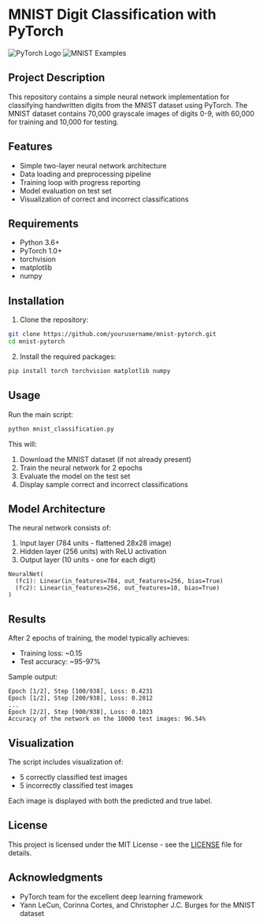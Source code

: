 # MNIST Digit Classification with PyTorch

![PyTorch Logo](https://pytorch.org/assets/images/pytorch-logo.png)
![MNIST Examples](https://upload.wikimedia.org/wikipedia/commons/2/27/MnistExamples.png)

## Project Description

This repository contains a simple neural network implementation for classifying handwritten digits from the MNIST dataset using PyTorch. The MNIST dataset contains 70,000 grayscale images of digits 0-9, with 60,000 for training and 10,000 for testing.

## Features

- Simple two-layer neural network architecture
- Data loading and preprocessing pipeline
- Training loop with progress reporting
- Model evaluation on test set
- Visualization of correct and incorrect classifications

## Requirements

- Python 3.6+
- PyTorch 1.0+
- torchvision
- matplotlib
- numpy

## Installation

1. Clone the repository:
```bash
git clone https://github.com/yourusername/mnist-pytorch.git
cd mnist-pytorch
```

2. Install the required packages:
```bash
pip install torch torchvision matplotlib numpy
```

## Usage

Run the main script:
```bash
python mnist_classification.py
```

This will:
1. Download the MNIST dataset (if not already present)
2. Train the neural network for 2 epochs
3. Evaluate the model on the test set
4. Display sample correct and incorrect classifications

## Model Architecture

The neural network consists of:
1. Input layer (784 units - flattened 28x28 image)
2. Hidden layer (256 units) with ReLU activation
3. Output layer (10 units - one for each digit)

```
NeuralNet(
  (fc1): Linear(in_features=784, out_features=256, bias=True)
  (fc2): Linear(in_features=256, out_features=10, bias=True)
)
```

## Results

After 2 epochs of training, the model typically achieves:
- Training loss: ~0.15
- Test accuracy: ~95-97%

Sample output:
```
Epoch [1/2], Step [100/938], Loss: 0.4231
Epoch [1/2], Step [200/938], Loss: 0.2812
...
Epoch [2/2], Step [900/938], Loss: 0.1023
Accuracy of the network on the 10000 test images: 96.54%
```

## Visualization

The script includes visualization of:
- 5 correctly classified test images
- 5 incorrectly classified test images

Each image is displayed with both the predicted and true label.

## License

This project is licensed under the MIT License - see the [LICENSE](LICENSE) file for details.

## Acknowledgments

- PyTorch team for the excellent deep learning framework
- Yann LeCun, Corinna Cortes, and Christopher J.C. Burges for the MNIST dataset
